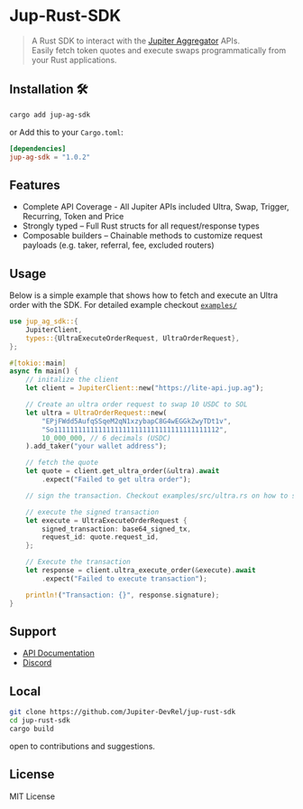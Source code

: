 # Jup-Rust-SDK

> A Rust SDK to interact with the [Jupiter Aggregator](https://jup.ag) APIs.  
> Easily fetch token quotes and execute swaps programmatically from your Rust applications.

## Installation 🛠️

```bash
cargo add jup-ag-sdk
```

or Add this to your `Cargo.toml`:

```toml
[dependencies]
jup-ag-sdk = "1.0.2"
```

## Features

- Complete API Coverage - All Jupiter APIs included Ultra, Swap, Trigger, Recurring, Token and Price
- Strongly typed – Full Rust structs for all request/response types
- Composable builders – Chainable methods to customize request payloads (e.g. taker, referral, fee, excluded routers)

## Usage

Below is a simple example that shows how to fetch and execute an Ultra order with the SDK. For detailed example checkout [`examples/`](https://github.com/Jupiter-DevRel/jup-rust-sdk/tree/main/examples)

```rust
use jup_ag_sdk::{
    JupiterClient,
    types::{UltraExecuteOrderRequest, UltraOrderRequest},
};

#[tokio::main]
async fn main() {
    // initalize the client
    let client = JupiterClient::new("https://lite-api.jup.ag");

    // Create an ultra order request to swap 10 USDC to SOL
    let ultra = UltraOrderRequest::new(
        "EPjFWdd5AufqSSqeM2qN1xzybapC8G4wEGGkZwyTDt1v",
        "So11111111111111111111111111111111111111112",
        10_000_000, // 6 decimals (USDC)
    ).add_taker("your wallet address");

    // fetch the quote
    let quote = client.get_ultra_order(&ultra).await
        .expect("Failed to get ultra order");

    // sign the transaction. Checkout examples/src/ultra.rs on how to sign the transaction

    // execute the signed transaction
    let execute = UltraExecuteOrderRequest {
        signed_transaction: base64_signed_tx,
        request_id: quote.request_id,
    };

    // Execute the transaction
    let response = client.ultra_execute_order(&execute).await
        .expect("Failed to execute transaction");

    println!("Transaction: {}", response.signature);
}
```

## Support

- [API Documentation](https://dev.jup.ag/)
- [Discord](https://discord.gg/jup)

## Local

```bash
git clone https://github.com/Jupiter-DevRel/jup-rust-sdk
cd jup-rust-sdk
cargo build
```

open to contributions and suggestions.

## License

MIT License
